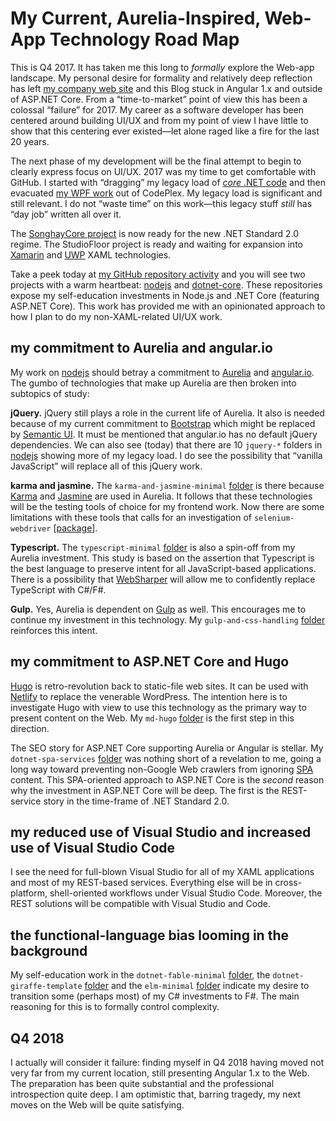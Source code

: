 # My Current, Aurelia-Inspired, Web-App Technology Road Map

This is Q4 2017. It has taken me this long to _formally_ explore the Web-app landscape. My personal desire for formality and relatively deep reflection has left [my company web site](http://songhaysystem.com) and this Blog stuck in Angular 1.x and outside of ASP.NET Core. From a “time-to-market” point of view this has been a colossal “failure” for 2017. My career as a software developer has been centered around building UI/UX and from my point of view I have little to show that this centering ever existed—let alone raged like a fire for the last 20 years.

The next phase of my development will be the final attempt to begin to clearly express focus on UI/UX. 2017 was my time to get comfortable with GitHub. I started with “dragging” my legacy load of [_core_ .NET code](https://github.com/BryanWilhite/SonghayCore) and then evacuated [my WPF work](https://github.com/BryanWilhite/Songhay.StudioFloor) out of CodePlex. My legacy load is significant and still relevant. I do not “waste time” on this work—this legacy stuff _still_ has “day job” written all over it.

The [SonghayCore project](https://github.com/BryanWilhite/SonghayCore) is now ready for the new .NET Standard 2.0 regime. The StudioFloor project is ready and waiting for expansion into [Xamarin](https://www.xamarin.com/) and [UWP](https://docs.microsoft.com/en-us/windows/uwp/get-started/universal-application-platform-guide) XAML technologies.

Take a peek today at [my GitHub repository activity](https://github.com/BryanWilhite?tab=repositories) and you will see two projects with a warm heartbeat: [nodejs](https://github.com/BryanWilhite/nodejs) and [dotnet-core](https://github.com/BryanWilhite/dotnet-core). These repositories expose my self-education investments in Node.js and .NET Core (featuring ASP.NET Core). This work has provided me with an opinionated approach to how I plan to do my non-XAML-related UI/UX work.

## my commitment to Aurelia and angular.io

My work on [nodejs](https://github.com/BryanWilhite/nodejs) should betray a commitment to [Aurelia](https://github.com/BryanWilhite/nodejs/tree/master/aurelia-official) and [angular.io](https://github.com/BryanWilhite/nodejs/tree/master/angular.io-official). The gumbo of technologies that make up Aurelia are then broken into subtopics of study:

**jQuery.** jQuery still plays a role in the current life of Aurelia. It also is needed because of my current commitment to [Bootstrap](http://getbootstrap.com/) which might be replaced by [Semantic UI](https://semantic-ui.com/). It must be mentioned that angular.io has no default jQuery dependencies. We can also see (today) that there are 10 `jquery-*` folders in [nodejs](https://github.com/BryanWilhite/nodejs) showing more of my legacy load. I do see the possibility that “vanilla JavaScript” will replace all of this jQuery work.

**karma and jasmine.** The `karma-and-jasmine-minimal` [folder](https://github.com/BryanWilhite/nodejs/tree/master/karma-and-jasmine-minimal) is there because [Karma](https://karma-runner.github.io/) and [Jasmine](https://jasmine.github.io/) are used in Aurelia. It follows that these technologies will be the testing tools of choice for my frontend work. Now there are some limitations with these tools that calls for an investigation of `selenium-webdriver` [[package](https://www.npmjs.com/package/selenium-webdriver)].

**Typescript.** The `typescript-minimal` [folder](https://github.com/BryanWilhite/nodejs/tree/master/typescript-minimal) is also a spin-off from my Aurelia investment. This study is based on the assertion that Typescript is the best language to preserve intent for all JavaScript-based applications. There is a possibility that [WebSharper](https://websharper.com/) will allow me to confidently replace TypeScript with C#/F#.

**Gulp.** Yes, Aurelia is dependent on [Gulp](https://gulpjs.com/) as well. This encourages me to continue my investment in this technology. My `gulp-and-css-handling` [folder](https://github.com/BryanWilhite/nodejs/tree/master/gulp-and-css-handling) reinforces this intent.

## my commitment to ASP.NET Core and Hugo

[Hugo](https://gohugo.io/) is retro-revolution back to static-file web sites. It can be used with [Netlify](https://www.netlify.com/) to replace the venerable WordPress. The intention here is to investigate Hugo with view to use this technology as the primary way to present content on the Web. My `md-hugo` [folder](https://github.com/BryanWilhite/nodejs/tree/master/md-hugo) is the first step in this direction.

The SEO story for ASP.NET Core supporting Aurelia or Angular is stellar. My `dotnet-spa-services` [folder](https://github.com/BryanWilhite/dotnet-core/tree/master/dotnet-spa-services) was nothing short of a revelation to me, going a long way toward preventing non-Google Web crawlers from ignoring [SPA](https://en.wikipedia.org/wiki/Single-page_application) content. This SPA-oriented approach to ASP.NET Core is the _second_ reason why the investment in ASP.NET Core will be deep. The first is the REST-service story in the time-frame of .NET Standard 2.0.

## my reduced use of Visual Studio and increased use of Visual Studio Code

I see the need for full-blown Visual Studio for all of my XAML applications and most of my REST-based services. Everything else will be in cross-platform, shell-oriented workflows under Visual Studio Code. Moreover, the REST solutions will be compatible with Visual Studio and Code.

## the functional-language bias looming in the background

My self-education work in the `dotnet-fable-minimal` [folder](https://github.com/BryanWilhite/dotnet-core/tree/master/dotnet-fable-minimal), the `dotnet-giraffe-template` [folder](https://github.com/BryanWilhite/dotnet-core/tree/master/dotnet-giraffe-template) and the `elm-minimal` [folder](https://github.com/BryanWilhite/nodejs/tree/master/elm-minimal) indicate my desire to transition some (perhaps most) of my C# investments to F#. The main reasoning for this is to formally control complexity.

## Q4 2018

I actually will consider it failure: finding myself in Q4 2018 having moved not very far from my current location, still presenting Angular 1.x to the Web. The preparation has been quite substantial and the professional introspection quite deep. I am optimistic that, barring tragedy, my next moves on the Web will be quite satisfying.